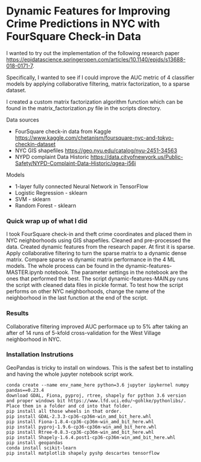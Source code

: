 # Dynamic Features for Improving Crime Predictions in NYC with FourSquare Check-in Data

I wanted to try out the implementation of the following research paper https://epjdatascience.springeropen.com/articles/10.1140/epjds/s13688-018-0171-7.

Specifically, I wanted to see if I could improve the AUC metric of 4 classifier models by applying collaborative filtering,
matrix factorization, to a sparse dataset.

I created a custom matrix factorization algorithm function which can be found in the matrix_factorization.py file in the scripts directory.

Data sources
- FourSquare check-in data from Kaggle https://www.kaggle.com/chetanism/foursquare-nyc-and-tokyo-checkin-dataset
- NYC GIS shapefiles https://geo.nyu.edu/catalog/nyu-2451-34563
- NYPD complaint Data Historic https://data.cityofnewyork.us/Public-Safety/NYPD-Complaint-Data-Historic/qgea-i56i


Models
- 1-layer fully connected Neural Network in TensorFlow
- Logistic Regression - sklearn
- SVM - sklearn
- Random Forest - sklearn

### Quick wrap up of what I did
I took FourSquare check-in and theft crime coordinates and placed them in NYC neighborhoods using GIS shapefiles.
Cleaned and pre-processed the data.
Created dynamic features from the research paper. At first it is sparse.
Apply collaborative filtering to turn the sparse matrix to a dynamic dense matrix.
Compare sparse vs dynamic matrix performance in the 4 ML models.
The whole process can be found in the dynamic-features-MASTER.ipynb notebook. The parameter settings in the
notebook are the ones that performed the best.
The script dynamic-features-MAIN.py runs the script with cleaned data files in pickle format. To test how the script 
performs on other NYC neighborhoods, change the name of the neighborhood in the last function at the end of the script.

### Results
Collaborative filtering improved AUC performace up to 5% after taking an after of 14 runs of 5-kfold cross-validation 
for the West Village neighborhood in NYC. 
  

### Installation Instrutions
GeoPandas is tricky to install on windows. This is the safest bet to installing and having the whole jupyter notebook script work.
 
    conda create --name env_name_here python=3.6 jupyter ipykernel numpy pandas==0.23.4
    download GDAL, Fiona, pyproj, rtree, shapely for python 3.6 version and proper windows bit https://www.lfd.uci.edu/~gohlke/pythonlibs/.
    Place them in a folder and cd into that folder.
    pip install all those wheels in that order.
    pip install GDAL-2.3.3-cp36-cp36m-win_amd_bit_here.whl
    pip install Fiona-1.8.4-cp36-cp36m-win_amd_bit_here.whl
    pip install pyproj-1.9.6-cp36-cp36m-win_amd_bit_here.whl
    pip install Rtree-0.8.3-cp36-cp36m-win_amd_bit_here.whl
    pip install Shapely-1.6.4.post1-cp36-cp36m-win_amd_bit_here.whl
    pip install geopandas
    conda install scikit-learn
    pip install matplotlib shapely pyshp descartes tensorflow